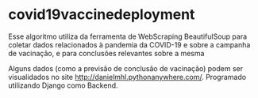# covid19vaccinedeployment

Esse algoritmo utiliza da ferramenta de WebScraping BeautifulSoup para coletar dados relacionados à pandemia da COVID-19 e sobre a campanha de vacinação, e para conclusões relevantes sobre a mesma

Alguns dados (como a previsão de conclusão de vacinação) podem ser visualidados no site http://danielmhl.pythonanywhere.com/. Programado utilizando Django como Backend.
